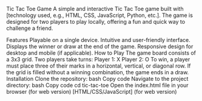 Tic Tac Toe Game
A simple and interactive Tic Tac Toe game built with [technology used, e.g., HTML, CSS, JavaScript, Python, etc.]. The game is designed for two players to play locally, offering a fun and quick way to challenge a friend.

Features
Playable on a single device.
Intuitive and user-friendly interface.
Displays the winner or draw at the end of the game.
Responsive design for desktop and mobile (if applicable).
How to Play
The game board consists of a 3x3 grid.
Two players take turns:
Player 1: X
Player 2: O
To win, a player must place three of their marks in a horizontal, vertical, or diagonal row.
If the grid is filled without a winning combination, the game ends in a draw.
Installation
Clone the repository:
bash
Copy code
Navigate to the project directory:
bash
Copy code
cd tic-tac-toe
Open the index.html file in your browser (for web version) 
[HTML/CSS/JavaScript] (for web version)


